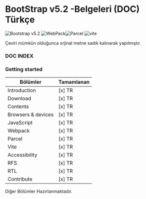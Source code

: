 # BootStrap v5.2 -Belgeleri (DOC) Türkçe 

![Bootstrap v5.2](https://getbootstrap.com/docs/5.2/assets/brand/bootstrap-logo-shadow.png) 
![WebPack](https://getbootstrap.com/docs/5.2/assets/img/webpack.png)![Parcel](https://getbootstrap.com/docs/5.2/assets/img/parcel.png) ![vite](https://getbootstrap.com/docs/5.2/assets/img/vite.png)



 Çeviri mümkün olduğunca orjinal metne sadık kalınarak yapılmıştır. 



### DOC INDEX
### Getting started

| Bölümler            | Tamamlanan
| --------------------|------------
| Introduction        |  [x] TR
| Download            |  [x] TR
| Contents            |  [x] TR
| Browsers & devices  |  [x] TR
| JavaScript          |  [x] TR
| Webpack             |  [x] TR
| Parcel              |  [x] TR
| Vite                |  [x] TR
| Accessibility       |  [x] TR
| RFS                 |  [x] TR
| RTL                 |  [x] TR
| Contribute          |  [x] TR




Diğer Bölümler Hazırlanmaktadır. 


